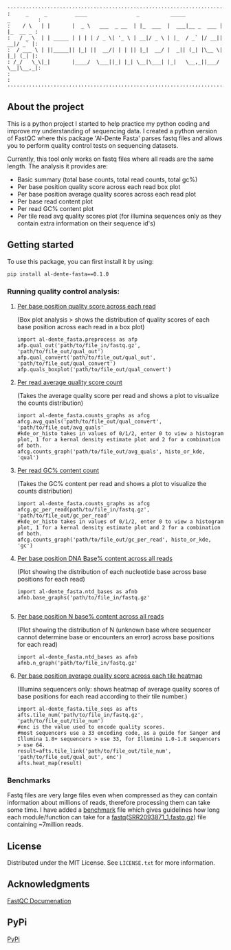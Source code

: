 ```
·················································································
:     _     _         ____                _          _____            _         :
:    / \   | |       |  _ \   ___  _ __  | |_  ___  |  ___|__ _  ___ | |_  __ _ :
:   / _ \  | | _____ | | | | / _ \| '_ \ | __|/ _ \ | |_  / _` |/ __|| __|/ _` |:
:  / ___ \ | ||_____|| |_| ||  __/| | | || |_|  __/ |  _|| (_| |\__ \| |_| (_| |:
: /_/   \_\|_|       |____/  \___||_| |_| \__|\___| |_|   \__,_||___/ \__|\__,_|:
:                                                                               :
·················································································
```

<!-- About the project -->
## About the project

This is a python project I started to help practice my python coding and improve my understanding of sequencing data.
I created a python version of FastQC where this package 'Al-Dente Fasta' parses fastq files and allows you to perform quality control tests on sequencing datasets.

Currently, this tool only works on fastq files where all reads are the same length.
The analysis it provides are:
* Basic summary (total base counts, total read counts, total gc%)
* Per base position quality score across each read box plot
* Per base position average quality scores across each read plot
* Per base read content plot 
* Per read GC% content plot
* Per tile read avg quality scores plot (for illumina sequences only as they contain extra information on their sequence id's)

<!-- Getting started -->
## Getting started

To use this package, you can first install it by using: 

```pip install al-dente-fasta==0.1.0```

### Running quality control analysis:
1. [Per base position quality score across each read](/images/Figure_1.png)
   
   (Box plot analysis > shows the distribution of quality scores of each base position across each read in a box plot)
   ```
   import al-dente_fasta.preprocess as afp
   afp.qual_out('path/to/file_in/fastq.gz', 'path/to/file_out/qual_out')
   afp.qual_convert('path/to/file_out/qual_out', 'path/to/file_out/qual_convert')
   afp.quals_boxplot('path/to/file_out/qual_convert')
   ```

2. [Per read average quality score count](/images/Figure_2.png)
   
   (Takes the average quality score per read and shows a plot to visualize the counts distribution)
   ```
   import al-dente_fasta.counts_graphs as afcg
   afcg.avg_quals('path/to/file_out/qual_convert', 'path/to/file_out/avg_quals'
   #kde_or_histo takes in values of 0/1/2, enter 0 to view a histogram plot, 1 for a kernal density estimate plot and 2 for a combination of both.
   afcg.counts_graph('path/to/file_out/avg_quals', histo_or_kde, 'qual')
   
   ```

3. [Per read GC% content count](/images/Figure_3.png)
   
   (Takes the GC% content per read and shows a plot to visualize the counts distribution)
   ```
   import al-dente_fasta.counts_graphs as afcg
   afcg.gc_per_read(path/to/file_in/fastq.gz', 'path/to/file_out/gc_per_read'
   #kde_or_histo takes in values of 0/1/2, enter 0 to view a histogram plot, 1 for a kernal density estimate plot and 2 for a combination of both.
   afcg.counts_graph('path/to/file_out/gc_per_read', histo_or_kde, 'gc')
   ```

4. [Per base position DNA Base% content across all reads](/images/Figure_4.png)
   
   (Plot showing the distribution of each nucleotide base across base positions for each read)
   ```
   import al-dente_fasta.ntd_bases as afnb
   afnb.base_graphs('path/to/file_in/fastq.gz'
   

   ```
   
5. [Per base position N base% content across all reads](/images/Figure_5.png)
    
   (Plot showing the distribution of N (unknown base where sequencer cannot determine base or encounters an error) across base positions for each read)
   ```
   import al-dente_fasta.ntd_bases as afnb
   afnb.n_graph('path/to/file_in/fastq.gz'
   ```
   
6. [Per base position average quality score across each tile heatmap](/images/Figure_6.png)
    
   (Illumina sequencers only: shows heatmap of average quality scores of base positions for each read according to their tile number.)
   ```
   import al-dente_fasta.tile_seqs as afts
   afts.tile_num('path/to/file_in/fastq.gz', 'path/to/file_out/tile_num')
   #enc is the value used to encode quality scores. 
   #most sequencers use a 33 encoding code, as a guide for Sanger and Illumina 1.8+ sequencers > use 33, for Illumina 1.0-1.8 sequencers > use 64.
   result=afts.tile_link('path/to/file_out/tile_num', 'path/to/file_out/qual_out', enc')
   afts.heat_map(result)
   ```

### Benchmarks

Fastq files are very large files even when compressed as they can contain information about millions of reads, therefore processing them can take some time.
I have added a [benchmark](benchmarks.txt) file which gives guidelines how long each module/function can take for a [fastq](https://www.ncbi.nlm.nih.gov/datasets/genome/GCF_001182785.1/)([SRR2093871_1.fastq.gz](https://www.ebi.ac.uk/ena/browser/view/PRJNA288953)) file containing ~7million reads.


<!-- LICENSE -->
## License

Distributed under the MIT License. See `LICENSE.txt` for more information.

<!-- ACKNOWLEDGMENTS -->
## Acknowledgments

[FastQC Documenation](https://www.bioinformatics.babraham.ac.uk/projects/fastqc/Help/)

<!-- PyPi -->
## PyPi
[PyPi](https://pypi.org/project/al-dente-fasta/0.1.0/#description)
